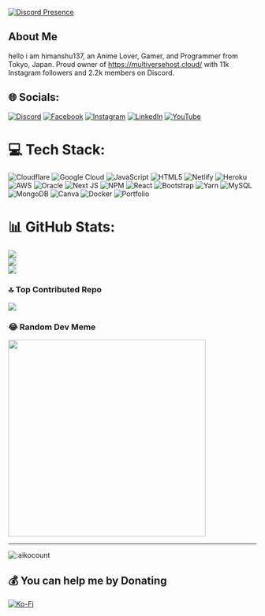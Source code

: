 [![Discord Presence](https://lanyard.cnrad.dev/api/1134096602051657738)](https://discord.com/users/1134096602051657738)
## About Me
hello i am himanshu137, an Anime Lover, Gamer, and Programmer from Tokyo, Japan. Proud owner of https://multiversehost.cloud/ with 11k Instagram followers and 2.2k members on Discord.

## 🌐 Socials:
[![Discord](https://img.shields.io/badge/Discord-%237289DA.svg?logo=discord&logoColor=white)](https://discord.gg/multiverse-development-964013065140043786) [![Facebook](https://img.shields.io/badge/Facebook-%231877F2.svg?logo=Facebook&logoColor=white)](https://facebook.com/himanshu137) [![Instagram](https://img.shields.io/badge/Instagram-%23E4405F.svg?logo=Instagram&logoColor=white)](https://instagram.com/himanshu137_) [![LinkedIn](https://img.shields.io/badge/LinkedIn-%230077B5.svg?logo=linkedin&logoColor=white)](https://linkedin.com/in/himanshu137) [![YouTube](https://img.shields.io/badge/YouTube-%23FF0000.svg?logo=YouTube&logoColor=white)](https:/www.youtube.com/channel/UC8fCAJyqY7cy0WEs9lGiYoQ) 

# 💻 Tech Stack:
![Cloudflare](https://img.shields.io/badge/Cloudflare-F38020?style=for-the-badge&logo=Cloudflare&logoColor=white) ![Google Cloud](https://img.shields.io/badge/Google%20Cloud-%234285F4.svg?style=for-the-badge&logo=google-cloud&logoColor=white) ![JavaScript](https://img.shields.io/badge/javascript-%23323330.svg?style=for-the-badge&logo=javascript&logoColor=%23F7DF1E) ![HTML5](https://img.shields.io/badge/html5-%23E34F26.svg?style=for-the-badge&logo=html5&logoColor=white) ![Netlify](https://img.shields.io/badge/netlify-%23000000.svg?style=for-the-badge&logo=netlify&logoColor=#00C7B7) ![Heroku](https://img.shields.io/badge/heroku-%23430098.svg?style=for-the-badge&logo=heroku&logoColor=white) ![AWS](https://img.shields.io/badge/AWS-%23FF9900.svg?style=for-the-badge&logo=amazon-aws&logoColor=white) ![Oracle](https://img.shields.io/badge/Oracle-F80000?style=for-the-badge&logo=oracle&logoColor=white) ![Next JS](https://img.shields.io/badge/Next-black?style=for-the-badge&logo=next.js&logoColor=white) ![NPM](https://img.shields.io/badge/NPM-%23000000.svg?style=for-the-badge&logo=npm&logoColor=white) ![React](https://img.shields.io/badge/react-%2320232a.svg?style=for-the-badge&logo=react&logoColor=%2361DAFB) ![Bootstrap](https://img.shields.io/badge/bootstrap-%23563D7C.svg?style=for-the-badge&logo=bootstrap&logoColor=white) ![Yarn](https://img.shields.io/badge/yarn-%232C8EBB.svg?style=for-the-badge&logo=yarn&logoColor=white) ![MySQL](https://img.shields.io/badge/mysql-%2300f.svg?style=for-the-badge&logo=mysql&logoColor=white) ![MongoDB](https://img.shields.io/badge/MongoDB-%234ea94b.svg?style=for-the-badge&logo=mongodb&logoColor=white) ![Canva](https://img.shields.io/badge/Canva-%2300C4CC.svg?style=for-the-badge&logo=Canva&logoColor=white) ![Docker](https://img.shields.io/badge/docker-%230db7ed.svg?style=for-the-badge&logo=docker&logoColor=white) ![Portfolio](https://img.shields.io/badge/Portfolio-%23000000.svg?style=for-the-badge&logo=firefox&logoColor=#FF7139)
# 📊 GitHub Stats:
![](https://github-readme-stats.vercel.app/api?username=himanshu-137&theme=dark&hide_border=false&include_all_commits=true&count_private=false)<br/>
![](https://github-readme-streak-stats.herokuapp.com/?user=himanshu-137&theme=dark&hide_border=false)<br/>
![](https://github-readme-stats.vercel.app/api/top-langs/?username=himanshu-137&theme=dark&hide_border=false&include_all_commits=true&count_private=false&layout=compact)

### 🔝 Top Contributed Repo
![](https://github-contributor-stats.vercel.app/api?username=himanshu-137&limit=5&theme=dark&combine_all_yearly_contributions=true)

### 😂 Random Dev Meme
<img src='https://api.waifu.pics/sfw/waifu' style="height: 400px;"/>

---
![:aikocount](https://count.getloli.com/get/@himanshu-137?theme=gelbooru)

  ## 💰 You can help me by Donating
  [![Ko-Fi](https://img.shields.io/badge/Ko--fi-F16061?style=for-the-badge&logo=ko-fi&logoColor=white)](https://ko-fi.com/himanshu137) 

  
<!-- Proudly created with GPRM ( https://gprm.itsvg.in ) -->
